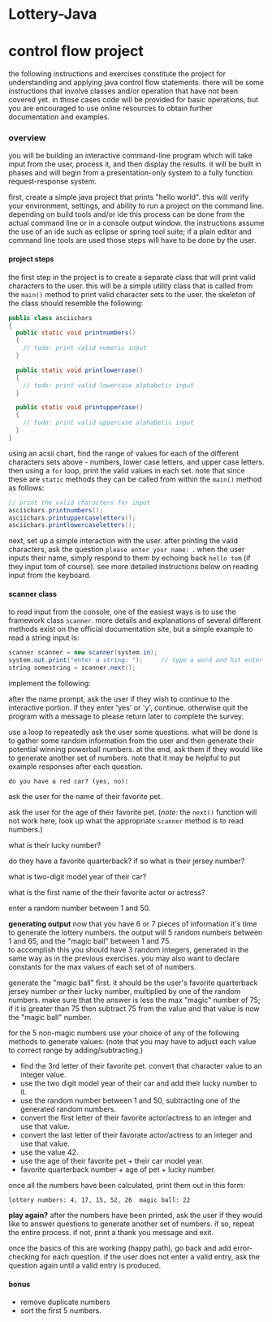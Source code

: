 # Lottery-Java
# control flow project

the following instructions and exercises constitute the project for understanding and applying java control flow statements.  there will be some instructions that involve classes and/or operation that have not been covered yet.  in those cases code will be provided for basic operations, but you are encouraged to use online resources to obtain further documentation and examples.  

### overview
you will be building an interactive command-line program which will take input from the user, process it, and then display the results.  it will be built in phases and will begin from a presentation-only system to a fully function request-response system.  

first, create a simple java project that prints "hello world".  this will verify your environment, settings, and ability to run a project on the command line.  depending on build tools and/or ide this process can be done from the actual command line or in a console output window.  the instructions assume the use of an ide such as eclipse or spring tool suite; if a plain editor and command line tools are used those steps will have to be done by the user.  

#### project steps
the first step in the project is to create a separate class that will print valid characters to the user.  this will be a simple utility class that is called from the `main()` method to print valid character sets to the user.  the skeleton of the class should resemble the following:
```java
public class asciichars 
{
  public static void printnumbers()
  {
    // todo: print valid numeric input
  }

  public static void printlowercase()
  {
    // todo: print valid lowercase alphabetic input
  }

  public static void printuppercase()
  {
    // todo: print valid uppercase alphabetic input
  }
}
```
using an acsii chart, find the range of values for each of the different characters sets above - numbers, lower case letters, and upper case letters.  then using a `for` loop, print the valid values in each set. note that since these are `static` methods they can be called from within the `main()` method as follows:
```java
// print the valid characters for input
asciichars.printnumbers();
asciichars.printuppercaseletters();
asciichars.printlowercaseletters();
```

next, set up a simple interaction with the user.  after printing the valid characters, ask the question `please enter your name: `.  when the user inputs their name, simply respond to them by echoing back `hello tom` (if they input tom of course). see more detailed instructions below on reading input from the keyboard.

#### scanner class
to read input from the console, one of the easiest ways is to use the framework class `scanner`. more details and explanations of several different methods exist on the official documentation site, but a simple example to read a string input is:
```java
scanner scanner = new scanner(system.in);
system.out.print("enter a string: ");     // type a word and hit enter
string somestring = scanner.next();
```

implement the following:  

after the name prompt, ask the user if they wish to continue to the interactive portion. if they enter 'yes' or 'y', continue.  otherwise quit the program with a message to please return later to complete the survey.  

use a loop to repeatedly ask the user some questions. what will be done is to gather some random information from the user and then generate their potential winning powerball numbers.  at the end, ask them if they would like to generate another set of numbers.  note that it may be helpful to put example responses after each question.  
```
do you have a red car? (yes, no):
```

ask the user for the name of their favorite pet.  

ask the user for the age of their favorite pet. (*note:* the `next()` function will not work here, look up what the appropriate `scanner` method is to read numbers.)  

what is their lucky number?

do they have a favorite quarterback?  if so what is their jersey number?  

what is two-digit model year of their car?

what is the first name of the their favorite actor or actress?  

enter a random number between 1 and 50.

**generating output** 
now that you have 6 or 7 pieces of information it's time to generate the lottery numbers.  the output will 5 random numbers between 1 and 65, and the "magic ball" between 1 and 75.  
to accomplish this you should have 3 random integers, generated in the same way as in the previous exercises.  you may also want to declare constants for the max values of each set of of numbers.   

generate the "magic ball" first.  it should be the user's favorite quarterback jersey number *or* their lucky number, multiplied by one of the random numbers.  make sure that the answer is less the max "magic" number of 75; if it is greater than 75 then subtract 75 from the value and that value is now the "magic ball" number.  

for the 5 non-magic numbers use your choice of any of the following methods to generate values: (note that you may have to adjust each value to correct range by adding/subtracting.)
* find the 3rd letter of their favorite pet.  convert that character value to an integer value.
* use the two digit model year of their car and add their lucky number to it.
* use the random number between 1 and 50, subtracting one of the generated random numbers.
* convert the first letter of their favorite actor/actress to an integer and use that value.
* convert the last letter of their favorate actor/actress to an integer and use that value.
* use the value 42.
* use the age of their favorite pet + their car model year.
* favorite quarterback number + age of pet + lucky number.

once all the numbers have been calculated, print them out in this form:
```
lottery numbers: 4, 17, 15, 52, 26  magic ball: 22
```

**play again?**
after the numbers have been printed, ask the user if they would like to answer questions to generate another set of numbers.  if so, repeat the entire process.  if not, print a thank you message and exit.  


once the basics of this are working (happy path), go back and add error-checking for each question.  if the user does not enter a valid entry, ask the question again until a valid entry is produced.

#### bonus
* remove duplicate numbers
* sort the first 5 numbers.

